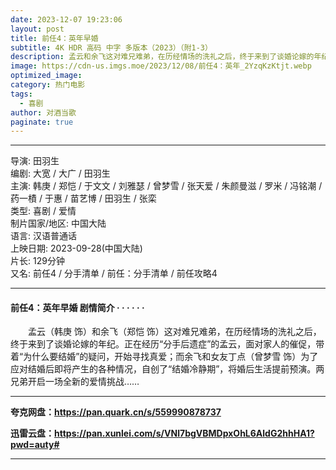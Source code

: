 ```yaml
---
date: 2023-12-07 19:23:06
layout: post
title: 前任4：英年早婚
subtitle: 4K HDR 高码 中字 多版本（2023）（附1-3）
description: 孟云和余飞这对难兄难弟，在历经情场的洗礼之后，终于来到了谈婚论嫁的年纪。正在经历“分手后遗症”的孟云，面对家人的催促，带着“为什么要结婚”的疑问，开始寻找真爱；而余飞和女友丁点为了应对结婚后即将产生的各种情况...
image: https://cdn-us.imgs.moe/2023/12/08/前任4：英年_2YzqKzKtjt.webp
optimized_image: 
category: 热门电影
tags:
  - 喜剧
author: 对酒当歌
paginate: true
---
```


---

导演: 田羽生  
编剧: 大宽 / 大广 / 田羽生  
主演: 韩庚 / 郑恺 / 于文文 / 刘雅瑟 / 曾梦雪 / 张天爱 / 朱颜曼滋 / 罗米 / 冯铭潮 / 药一樍 / 于惠 / 苗艺博 / 田羽生 / 张栾  
类型: 喜剧 / 爱情  
制片国家/地区: 中国大陆  
语言: 汉语普通话  
上映日期: 2023-09-28(中国大陆)  
片长: 129分钟  
又名: 前任4 / 分手清单 / 前任：分手清单 / 前任攻略4  

---

#### 前任4：英年早婚 剧情简介 · · · · · ·

　　孟云（韩庚 饰）和余飞（郑恺 饰）这对难兄难弟，在历经情场的洗礼之后，终于来到了谈婚论嫁的年纪。正在经历“分手后遗症”的孟云，面对家人的催促，带着“为什么要结婚”的疑问，开始寻找真爱；而余飞和女友丁点（曾梦雪 饰）为了应对结婚后即将产生的各种情况，自创了“结婚冷静期”，将婚后生活提前预演。两兄弟开启一场全新的爱情挑战……

---

**夸克网盘：<https://pan.quark.cn/s/559990878737>**

**迅雷云盘：<https://pan.xunlei.com/s/VNl7bgVBMDpxOhL6AldG2hhHA1?pwd=auty#>**

---
